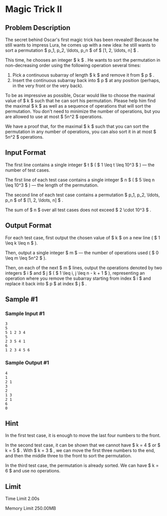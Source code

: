 # Magic Trick II

## Problem Description

The secret behind Oscar's first magic trick has been revealed! Because he still wants to impress Lura, he comes up with a new idea: he still wants to sort a permutation $ p_1, p_2, \ldots, p_n $ of $ [1, 2, \ldots, n] $ .

This time, he chooses an integer $ k $ . He wants to sort the permutation in non-decreasing order using the following operation several times:

1. Pick a continuous subarray of length $ k $ and remove it from $ p $ .
2. Insert the continuous subarray back into $ p $ at any position (perhaps, in the very front or the very back).

To be as impressive as possible, Oscar would like to choose the maximal value of $ k $ such that he can sort his permutation. Please help him find the maximal $ k $ as well as a sequence of operations that will sort the permutation. You don't need to minimize the number of operations, but you are allowed to use at most $ 5n^2 $ operations.

We have a proof that, for the maximal $ k $ such that you can sort the permutation in any number of operations, you can also sort it in at most $ 5n^2 $ operations.

## Input Format

The first line contains a single integer $ t $ ( $ 1 \leq t \leq 10^3 $ ) — the number of test cases.

The first line of each test case contains a single integer $ n $ ( $ 5 \leq n \leq 10^3 $ ) — the length of the permutation.

The second line of each test case contains a permutation $ p_1, p_2, \ldots, p_n $ of $ [1, 2, \ldots, n] $ .

The sum of $ n $ over all test cases does not exceed $ 2 \cdot 10^3 $ .

## Output Format

For each test case, first output the chosen value of $ k $ on a new line ( $ 1 \leq k \leq n $ ).

Then, output a single integer $ m $ — the number of operations used ( $ 0 \leq m \leq 5n^2 $ ).

Then, on each of the next $ m $ lines, output the operations denoted by two integers $ i $ and $ j $ ( $ 1 \leq i, j \leq n - k + 1 $ ), representing an operation where you remove the subarray starting from index $ i $ and replace it back into $ p $ at index $ j $ .

## Sample #1

### Sample Input #1

```
3
5
5 1 2 3 4
5
2 3 5 4 1
6
1 2 3 4 5 6
```

### Sample Output #1

```
4
1
2 1
3
2
1 3
2 1
6
0
```

## Hint

In the first test case, it is enough to move the last four numbers to the front.

In the second test case, it can be shown that we cannot have $ k = 4 $ or $ k = 5 $ . With $ k = 3 $ , we can move the first three numbers to the end, and then the middle three to the front to sort the permutation.

In the third test case, the permutation is already sorted. We can have $ k = 6 $ and use no operations.

## Limit



Time Limit
2.00s

Memory Limit
250.00MB